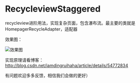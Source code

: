 
# RecycleviewStaggered</br>
recycleview进阶用法，实现复杂页面，包含瀑布流。最主要的类就是HomepagerRecycleAdapter，适配器

效果图：

![效果图](https://github.com/385841539/RecycleviewStaggered/blob/master/app/src/main/res/drawable/qianqiou.jpg)

实现原理请看博客：http://blog.csdn.net/iamdingruihaha/article/details/54772834

有问题欢迎多多反馈，相信我们会做的更好）
